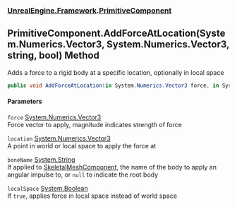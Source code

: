 ### [UnrealEngine.Framework](./UnrealEngine-Framework.md 'UnrealEngine.Framework').[PrimitiveComponent](./PrimitiveComponent.md 'UnrealEngine.Framework.PrimitiveComponent')
## PrimitiveComponent.AddForceAtLocation(System.Numerics.Vector3, System.Numerics.Vector3, string, bool) Method
Adds a force to a rigid body at a specific location, optionally in local space  
```csharp
public void AddForceAtLocation(in System.Numerics.Vector3 force, in System.Numerics.Vector3 location, string boneName=null, bool localSpace=false);
```
#### Parameters
<a name='UnrealEngine-Framework-PrimitiveComponent-AddForceAtLocation(System-Numerics-Vector3_System-Numerics-Vector3_string_bool)-force'></a>
`force` [System.Numerics.Vector3](https://docs.microsoft.com/en-us/dotnet/api/System.Numerics.Vector3 'System.Numerics.Vector3')  
Force vector to apply, magnitude indicates strength of force  
  
<a name='UnrealEngine-Framework-PrimitiveComponent-AddForceAtLocation(System-Numerics-Vector3_System-Numerics-Vector3_string_bool)-location'></a>
`location` [System.Numerics.Vector3](https://docs.microsoft.com/en-us/dotnet/api/System.Numerics.Vector3 'System.Numerics.Vector3')  
A point in world or local space to apply the force at  
  
<a name='UnrealEngine-Framework-PrimitiveComponent-AddForceAtLocation(System-Numerics-Vector3_System-Numerics-Vector3_string_bool)-boneName'></a>
`boneName` [System.String](https://docs.microsoft.com/en-us/dotnet/api/System.String 'System.String')  
If applied to [SkeletalMeshComponent](./SkeletalMeshComponent.md 'UnrealEngine.Framework.SkeletalMeshComponent'), the name of the body to apply an angular impulse to, or `null` to indicate the root body  
  
<a name='UnrealEngine-Framework-PrimitiveComponent-AddForceAtLocation(System-Numerics-Vector3_System-Numerics-Vector3_string_bool)-localSpace'></a>
`localSpace` [System.Boolean](https://docs.microsoft.com/en-us/dotnet/api/System.Boolean 'System.Boolean')  
If `true`, applies force in local space instead of world space  
  
